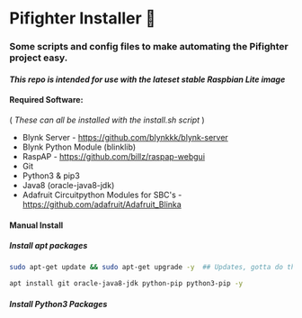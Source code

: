 # Pifighter Installer :rocket:

### Some scripts and config files to make automating the Pifighter project easy. 
#### _This repo is intended for use with the lateset stable Raspbian Lite image_
#### Required Software:
( _These can all be installed with the install.sh script_ )
* Blynk Server - https://github.com/blynkkk/blynk-server
* Blynk Python Module (blinklib)
* RaspAP - https://github.com/billz/raspap-webgui
* Git
* Python3 & pip3
* Java8 (oracle-java8-jdk)
* Adafruit Circuitpython Modules for SBC's - https://github.com/adafruit/Adafruit_Blinka

#### Manual Install

##### Install apt packages
```bash
sudo apt-get update && sudo apt-get upgrade -y  ## Updates, gotta do them

apt install git oracle-java8-jdk python-pip python3-pip -y
```

##### Install Python3 Packages 
